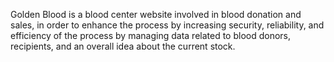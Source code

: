 Golden Blood is a blood center website involved in blood donation and sales, in order to enhance the process by increasing security, reliability, and efficiency of the process by managing data related to blood donors, recipients, and an overall idea about the current stock.
